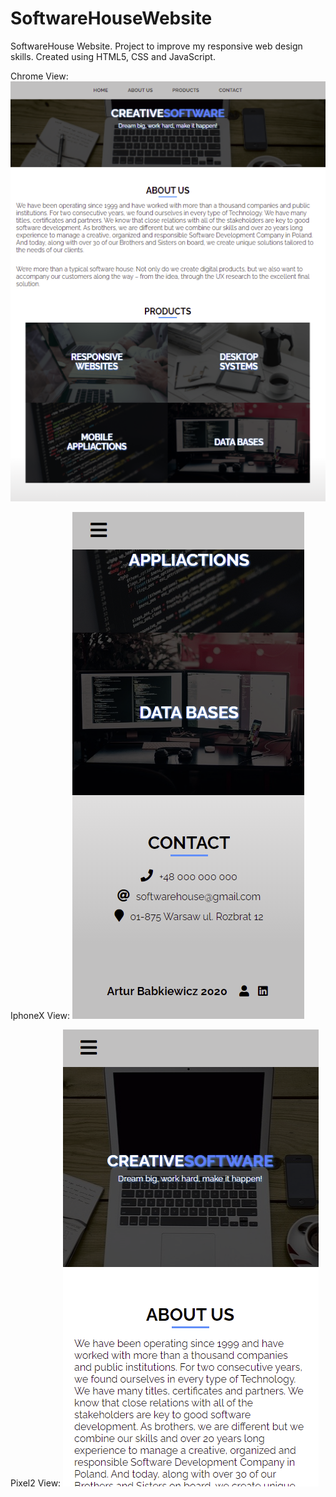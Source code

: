 # SoftwareHouseWebsite

SoftwareHouse Website. Project to improve my responsive web design skills. Created using HTML5, CSS and JavaScript.

Chrome View:
![alt text](https://raw.githubusercontent.com/Arthurgt/SoftwareHouseWebsite/master/img/Github1.png)

IphoneX View:
![alt text](https://raw.githubusercontent.com/Arthurgt/SoftwareHouseWebsite/master/img/Github2.png)

Pixel2 View:
![alt text](https://raw.githubusercontent.com/Arthurgt/SoftwareHouseWebsite/master/img/Github3.png)
